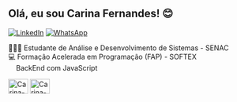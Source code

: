 ## Olá, eu sou Carina Fernandes! 😊
[![LinkedIn](https://img.shields.io/badge/LinkedIn-0077B5?style=for-the-badge&logo=linkedin&logoColor=white)](https://www.linkedin.com/in/carina-fernandes-968506142/) 
[![WhatsApp](https://img.shields.io/badge/WhatsApp-25D366?style=for-the-badge&logo=whatsapp&logoColor=white)](https://wa.me/5581999399920?text=Olá%2C%20)

👩🏻‍💻 Estudante de Análise e Desenvolvimento de Sistemas - SENAC </br>
💻 Formação Acelerada em Programação (FAP) - SOFTEX</br>
&nbsp;&nbsp;&nbsp;&nbsp;BackEnd com JavaScript</br>

<div style="display: inline-block;">
    <img align="center" alt="Carina-JS" height="30" width="40" src="https://cdn.jsdelivr.net/gh/devicons/devicon@latest/icons/javascript/javascript-original.svg"/>
</div>
<div style="display: inline-block;">
    <img align="center" alt="Carina-TS" height="30" width="40" src="https://cdn.jsdelivr.net/gh/devicons/devicon@latest/icons/typescript/typescript-original.svg"/>
</div>


